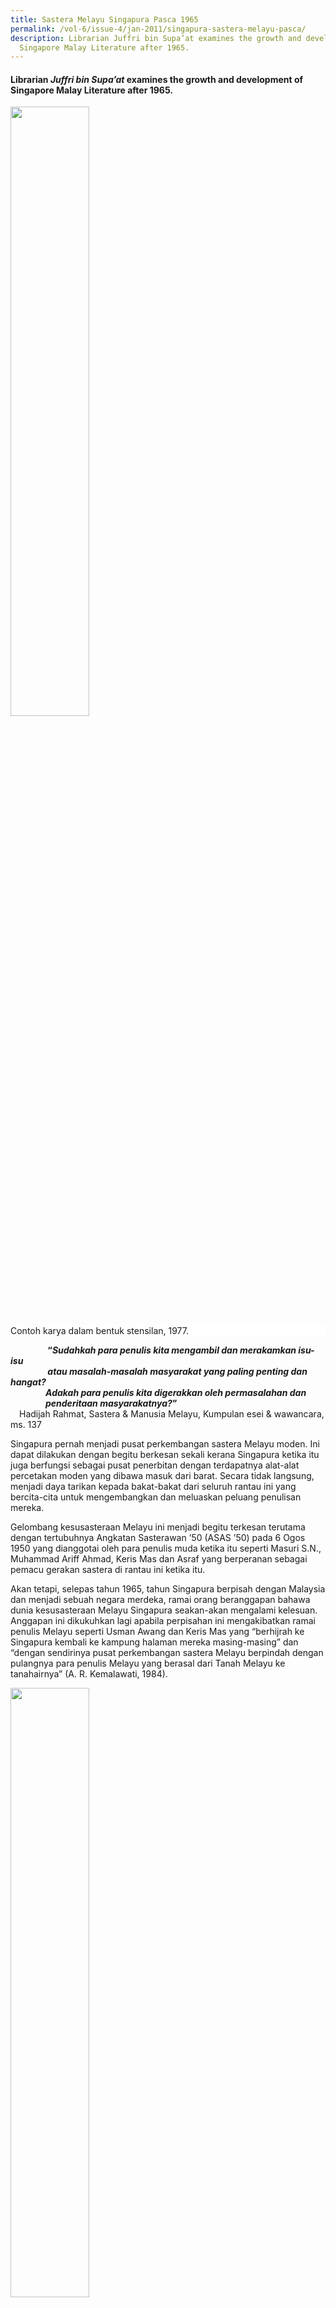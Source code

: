 ```yaml
---
title: Sastera Melayu Singapura Pasca 1965
permalink: /vol-6/issue-4/jan-2011/singapura-sastera-melayu-pasca/
description: Librarian Juffri bin Supa’at examines the growth and development of
  Singapore Malay Literature after 1965.
---
```

#### Librarian&nbsp;_Juffri bin Supa’at_&nbsp;examines the growth and development of Singapore Malay Literature after 1965.

<img style="width:50%;" src="/images/Vol%206%20issue%204/SasteraMelayu/Friday,%20Dec%2009,%202005%20(5a).jpg">
 <div style="background-color: white;">Contoh karya dalam bentuk stensilan, 1977.</div>

<b>    
“*Sudahkah para penulis kita mengambil dan merakamkan isu-isu*<br>    
 *atau masalah-masalah masyarakat yang paling penting dan hangat?*<br>    *Adakah para penulis kita digerakkan oleh permasalahan dan*<br>     *penderitaan masyarakatnya?*”</b><br> Hadijah Rahmat, Sastera &amp; Manusia Melayu, Kumpulan esei &amp; wawancara, ms. 137

Singapura pernah menjadi pusat perkembangan sastera Melayu moden. Ini dapat dilakukan dengan begitu berkesan sekali kerana Singapura ketika itu juga berfungsi sebagai pusat penerbitan dengan terdapatnya alat-alat percetakan moden yang dibawa masuk dari barat. Secara tidak langsung, menjadi daya tarikan kepada bakat-bakat dari seluruh rantau ini yang bercita-cita untuk mengembangkan dan meluaskan peluang penulisan mereka.

Gelombang kesusasteraan Melayu ini menjadi begitu terkesan terutama dengan tertubuhnya Angkatan Sasterawan ’50 (ASAS ’50) pada 6 Ogos 1950 yang dianggotai oleh para penulis muda ketika itu seperti Masuri S.N., Muhammad Ariff Ahmad, Keris Mas dan Asraf yang berperanan sebagai pemacu gerakan sastera di rantau ini ketika itu.

Akan tetapi, selepas tahun 1965, tahun Singapura berpisah dengan Malaysia dan menjadi sebuah negara merdeka, ramai orang beranggapan bahawa dunia kesusasteraan Melayu Singapura seakan-akan mengalami kelesuan. Anggapan ini dikukuhkan lagi apabila perpisahan ini mengakibatkan ramai penulis Melayu seperti Usman Awang dan Keris Mas yang “berhijrah ke Singapura kembali ke kampung halaman mereka masing-masing” dan “dengan sendirinya pusat perkembangan sastera Melayu berpindah dengan pulangnya para penulis Melayu yang berasal dari Tanah Melayu ke tanahairnya” (A. R. Kemalawati, 1984).

<img style="width:50%;" src="/images/Vol%206%20issue%204/SasteraMelayu/Friday,%20Dec%2009,%202005%20(4).jpg">
 <div style="background-color: white;">Karya Masuri S.N. dalam bentuk stensilan, 1977.</div>

Meskipun ramai yang bertanggapan begitu, sastera Melayu di Singapura tetap berkembang. Walaupun perkembangan tersebut tidak serancak sebelum perpisahan tetapi “malangnya perkembangan kesusasteraan Melayu Singapura selepas peristiwa ini tidak banyak diketahui dan tidak banyak diperkatakan orang” (Mohd Latiff Mohd, 1982).

Masih terdapat karya-karya sastera yang masih terus dilahirkan walaupun menurut Masuri (1983), kebanyakan karya sastera Melayu di Singapura, terutama yang dihasilkan pada tahun 1965–1969 masih lagi terikat dan terkait dengan sastera Melayu di Malaysia. Hal ini berlaku kerana pada tahun-tahun awal perpisahan ini para penulis karya kreatif di Singapura “masih terus merasakan bahawa mereka adalah sebahagian dari masyarakat penulis di Malaysia” kerana penggunaan bahasa dan media yang sama. Oleh itu, kegiatan penulisan ini masih lagi diteruskan “secara sebadan dan senyawa dengan perkembangan sastera Melayu dalam erti yang seluas-luasnya.”

Selain pengaruh bahasa, budaya dan hubungan Singapura dan Malaysia yang masih terkait, kehadiran para penulis seperti Masuri, Harun Aminurashid (Har) dan Muhammad Ariff Ahmad (Mas) daripada generasi awal masih terus mempengaruhi lapangan kesusasteraan tanahair. Oleh itu, corak identiti sastera Singapura masih tidak banyak perbezaan. Antara karya sastera yang dihasilkan pada masa ini ialah drama *Adam Kena Hujan* oleh Mas, kumpulan puisi *Bunga Pahit* oleh Masuri S.N. dan novel *Sultan Mahmud Shah Melaka* dan *Peristiwa Laksamana Cheng Ho ka-Melaka* oleh Har.

Novel *Mail Mau Kawin* yang terbit pada tahun 1976 merupakan novel yang pertama ditulis oleh penulis Singapura selepas tahun 1965 dan mempunyai tema dan latar berkisar kehidupan moden di Singapura. Novel *Mail Mau Kawin* tulisan Mas telah menyentuh kehidupan generasi muda Singapura yang cuba mencari tempat dalam arus pesat perbandaran dalam mengejar impian mereka. Tema yang sedemikan mungkin sebagai cerminan keadaan pada tahun 70-an; tahun-tahun pembangunan bandar. Pada masa yang sama, masyarakat Melayu cuba menyesuaikan diri dengan keadaan hidup yang berbeza; perpindahan dari kampung ke rumah pangsa serta perubahan lanskap ekonomi Singapura ketika itu yang bergerak ke arah perindustrian.

<img style="width:80%;" src="/images/Vol%206%20issue%204/SasteraMelayu/Hak%20cipta.jpg">
 <div style="background-color: white;">(Left) Hak cipta terpelihara, Pustaka Nasional, 1976. <br>(Right) Hak cipta terpelihara, Pustaka Nasional, 1996.</div>

Pada tahun-tahun 70-an juga muncul kumpulan penulispenulis muda seperti Mohamed Latiff Mohamed, Djamal Tukimin, Haron Abdul Majid, Noor Hidayat, Bahri Rajib dan Ajaki yang melahirkan karya-karya yang agak berbeza dengan penulis-penulis generasi sebelumnya.

Namun, karya-karya yang dihasilkan masih lagi berkisar kepada tema dan latar yang berkaitan dengan perpisahan dua negara tersebut. Hal ini mungkin berlaku disebabkan perpisahan yang agak mengejutkan itu. Banyak karya sama ada yang berbentuk cerpen atau puisi memaparkan kemiskinan dan ketegangan politik dalam tahun-tahun 60-an. Karyakarya yang mewarnai kehidupan masyarakat Melayu ketika itu hinggalah ke detik perpisahan seperti yang terdapat dalam antologi cerpen *Dua Persimpangan*.

Pada masa itu juga, kebanyakan penerbitan sastera tersiar di suratkhabar, surat berita persatuan-persatuan bahasa dan sastera selain dalam bentuk stensilan. Persatuan Bahasa Melayu Universiti Kebangsaan Singapura umpamanya telah menerbitkan *Jejak Kembara* yang “diketuai oleh Rasiah Halil dan Hadijah Rahmat” (Mana Sikana, 2003, ms. 24).

Sekumpulan penulis-penulis muda sudut penulis Perpustakaan Toa Payoh pula telah menerbitkan siri *Gema Pustaka*. Siri ini memuatkan tulisan ahli kumpulan tersebut menjadi wadah untuk mengasah “bakat ahli-ahli yang masih berada di tahap percubaan” (A Rahim Basri, 1985).

<img style="width:50%;" src="/images/Vol%206%20issue%204/SasteraMelayu/gema%20pustaka1.jpg">
 <div style="background-color: white;"><i> Gema Pustaka 5</i> . Hak cipta terpelihara. Sudut Penulis Perpustakaan Cawangan Toa Payoh, 1985.</div>

Pada akhir tahun-tahun 80-an dan 90-an, perkembangan yang menarik berlaku dengan kemunculan ramai penulis muda yang kebanyakannya dilahirkan selepas tahun 1965. Selain terlibat dengan kegiatan-kegiatan persuratan melalui pertubuhan yang sedia ada, tumbuh juga kumpulan-kumpulan seperti Kupuja (Kumpulan Pemuisi Remaja) yang juga merupakan anggota muda ASAS ’50 dan KAMUS (Kumpulan Angkatan Muda Sastera).

Pada tahun 1994, terbit beberapa buah novel yang dihasilkan daripada bengkel penulisan sastera remaja yang diadakan di Singapura pada November 1992 dan Februari 1993 anjuran Badan Kesenian Melayu Singapura, Mendaki dan Dewan Bahasa dan Pustaka, Malaysia. Antaranya ialah *Nazri Aswandi* dan *Rindu Emilia* tulisan Mohd Rafi Abu Bakar dan Junaidah Mohd Sali. Tema novel-novel ini berkisar kehidupan remaja seperti konflik dalam persekolahan dan cinta yang berlatarkan kehidupan di kota Singa ketika itu.

<img style="width:50%;" src="/images/Vol%206%20issue%204/SasteraMelayu/nazri.jpg">
 <div style="background-color: white;">Hak cipta terpelihara, Dewan Bahasa dan Pustaka, 1994.</div>

Pada dekad ini juga beberapa orang penulis yang mula bergiat pada awal 80-an telah mula mengorak langkah dan memperlihatkan ketajaman mata pena mereka. Dua orang penulis daripada mereka ialah Isa Kamari dan Johar Buang. Isa Kamari membina tapak karya-karyanya bersandarkan sejarah yang mempunyai daya penceritaan tersendiri melalui novel-novelnya seperti *Satu Bumi*, *Atas Nama Cinta* dan *Memeluk Gerhana*. Johar Buang pula menjadi pengorak sastera berbentuk sufi melalui cerpen dan puisinya. Antara karya beliau termasuklah *Kisah seorang zahid* dan *Perahu Melayu di lautan Khulzum*.

<img style="width:80%;" src="/images/Vol%206%20issue%204/SasteraMelayu/Nazri_1.jpg">
 <div style="background-color: white;">(Left) Hak cipta terpelihara, Pustaka Melayu Publisher, 1998.<br>  (Right) Hak cipta terpelihara, Jahabersa, 2006.</div>

Sayembara sastera yang sering dianjurkan pada dekaddekad kebelakangan ini juga merupakan satu dorongan untuk menggalakkan penghasilan karya seperti Sayembara Watan I &amp; II serta Sayembara Novel Temasik. Novel-novel yang dihasilkan telah memaparkan berbagai isu masa kini yang menyentuh keadaan masyarakat, pendidikan dan ekonomi. Sayembara Novel Watan umpamanya telah menghasilkan lebih daripada 20 buah novel. Antara karyakarya yang ialah *Kesal* oleh Mohd Ikhlash Abdullah dan *Kuman* oleh Dehliez.

Kini, dengan pelbagai inisiatif untuk mengembangkan kesenian di Singapura, sudah tentu kita dapat menjangkakan hasil-hasil karya yang lebih menarik dan bermutu tinggi daripada para penulis kita pada masa hadapan. Mungkin juga terdapat ruang dan wadah untuk para penulis bereksperimen dan menggabungkan pelbagai media untuk melahirkan karya sastera yang lebih dinamik.

Yang pasti, kita dapat menjangkakan bahawa sastera Melayu di Singapura akan terus berkembang sebagaimana yang berlaku pada pasca 1965. Secara sedar atau tidak, kesinambungan ini telah membina laluan untuk mengembangkan jalur kesusasteraan Singapura. Meskipun berbeza, sastera Melayu Singapura tetap turut sama memberikan sumbangan bermakna dalam pembangunan sastera Melayu di nusantara disamping mencari peluang meneroka ruang-ruang persuratan di persada dunia.

#### **Singapore Malay Literature Post-1965**

Before 1965, Singapore was the centre of publishing in the region. This was due in part to the wealth of modern printing equipment it owned in advance of its neighbours, which attracted Malay authors from far and wide who sought to expand their publishing opportunities. In this way, Singapore played a key role in the development of modern Malay literature.

After the separation of Singapore from Malaysia in 1965, many anticipated that Singapore Malay Literature would face a bleak future, especially with the departure of many literary giants in the community — such as Usman Awang and Keris Mas — who decided to leave Singapore for their home country. Instead, Malay literature in Singapore continued to flourish despite the initial slow pace of development, and we can expect it to continue to grow.

Although differing from other bodies of Malay literature in the region, Singapore Malay Literature makes a significant and meaningful contribution to the development of Malay Literature as a whole, while simultaneously exploring opportunities on the global stage.

**Penulis menghargai usahasama Tajudin Jaffar, Setiausaha, Majlis Bahasa Melayu Singapura, yang mengulas makalah ini.**

<br>
<div style="background-color: white;">
<br>
<img src="/images/Authors/Juffri.jpg" style="width: 100px; height: 100px;">
<center><b>Juffri Bin Supa’at</b><br> Librarian<br>Lee Kong Chian Reference Library<br>National Library</center> </div>

#### **RUJUKAN**
      
A R Kemalawati, “[Singapura Main Peranan](http://eresources.nlb.gov.sg/newspapers/Digitised/Article/straitstimes19840329-1.2.87.11),” _Straits Times_, 29 March 1984, 4. (From NewspaperSG)

Dehliez, _[Kuman](https://eservice.nlb.gov.sg/item_holding.aspx?bid=11488468)_ (Singapura: Pustaka Nasional, 2002). (Call no. RSING 899.283 DEH)

Hadijah Rahmat, _Sastera Dan Manusia Melayu Baru. Kumpulan Esei &amp; Wawancara_ (Persatuan Wartawan Melayu Singapura, 1998)  
  
Harun Aminurrashid, _[Sultan Mahmud Shah Melaka](https://eservice.nlb.gov.sg/item_holding.aspx?bid=4183838)_ (Singapura: Pustaka Melayu, 1967). (Call no. Malay RSEA 899.13 HAR)

Harun Aminurrashid, _[Peristiwa Laksamana Cheng Ho ka-Melaka](https://eservice.nlb.gov.sg/item_holding.aspx?bid=4140295)_ (Singapura: Pustaka Melayu, 1969). (Call no. Malay RCLOS 899.2305 HAR)

Haron A. Rahman, “[Muncul Generasi Penulis Berjiwa Ke Singapuraan](http://eresources.nlb.gov.sg/newspapers/Digitised/Article/straitstimes19830118-1.2.197.8.2),”_Straits Times,_ 18 January 1983, 4. (From NewspaperSG)

Isa Kamari, _[Satu Bumi](https://eservice.nlb.gov.sg/item_holding.aspx?bid=9214039)_ (Singapura: Pustaka Melayu Publisher, 1998). (Call no. Malay RSING 899.28 ISA)

Isa Kamari, _[Atas Nama Cinta](https://eservice.nlb.gov.sg/item_holding.aspx?bid=12801985)_ (Kuala Lumpur: Al-Ameen Serve Holdings, 2006). (Call no. Malay RSING 899.283 ISA)

Isa Kamari, _[Memeluk Gerhana](https://eservice.nlb.gov.sg/item_holding.aspx?bid=12877827)_ (Kuala Lumpur: Al-Ameen Serve Holdings, 2007). (Call no. Malay R 899.283 ISA)

Johar Buang, _[Kisah Seorang Zahid](https://eservice.nlb.gov.sg/item_holding.aspx?bid=6529528)_ (Kuala Lumpur: Dewan Bahasa dan Pustaka, 1992). (Call no. Malay RSING 899.2305 JOH)

Junaidah Mohd Sali, _[Rindu Emilia](https://eservice.nlb.gov.sg/item_holding.aspx?bid=7029729)_ (Kuala Lumpur: Dewan Bahasa dan Pustaka, 1994(. (Call no. Malay RSING S899.2305 JUN)

Majlis Pusat Pertubuhan-pertubuhan Budaya Melayu Singapura, _[Sedekad Hadiah Sastera 1973­­­–83](https://eservice.nlb.gov.sg/item_holding.aspx?bid=4078152)_ (Singapura: Majlis Pusat Pertubuhan-Pertubuhan Budaya Melayu Singapura, 1983). (Call no. Malay RSING q899.2300625957 SED)

Mana Sikana, _[Sastera Singapura Dan Malaysia Di Era Pascamoden](https://eservice.nlb.gov.sg/item_holding.aspx?bid=11902188)_ (Singapura: Persama Enterprise, 2003). (Call no. Malay RSING 899.288 MAN)

Mas, _[Adam Kena Hujan](https://eservice.nlb.gov.sg/item_holding.aspx?bid=4117803)_ (Kuala Lumpur: Marican, 1966). (Call no. Malay RCLOS 899.232 MAS)

Mas, _[Mail Mau Kawin](https://eservice.nlb.gov.sg/item_holding.aspx?bid=4140469)_ (Singapura: Pustaka Nasional, 1976). (Call no. Malay RSING S899.2305 MAS)

S. N. Masuri, _[Bunga Pahit: Kumpulan Kedua Dari Suara Dan Dichara, Sajak-Sajak ilihan 1957–60](https://eservice.nlb.gov.sg/item_holding.aspx?bid=4120231)_ (Kuala Lumpur: Oxford University Press, 1967). (Call no. Malay RCLOS 899.2305 MAS)

Mohd Ikhlash Abdullah, _[Kesal](https://eservice.nlb.gov.sg/item_holding.aspx?bid=11721573)_ (Singapore: Pustaka Nasional, 2002). (Call no. Malay RSING 899.283 MOH)

Mohd Latiff Mohd and Gunawan Jasmin, _[Dua Persimpangan: Satu Antologi Cerpen](https://eservice.nlb.gov.sg/item_holding.aspx?bid=4140214)_ (Singapura: Solo Enterprises, 1977). (Call no. Malay RSING S899.2305 MUH)

Mohd Latiff Mohd, “[Dua Penulis Muda Selepas 1965](http://eresources.nlb.gov.sg/newspapers/Digitised/Article/straitstimes19821214-1.2.142.6.1),” _Straits Times_, 14 December 1982, 24. (From NewspaperSG)

Mohd Latiff Mohd, “[Hasil Karya Sastera Melayu Lepas 1965](http://eresources.nlb.gov.sg/newspapers/Digitised/Article/straitstimes19821130-1.2.158.31.2),” _Straits Times,_ 30 November 1982, 4\. (From NewspaperSG)

Mohd Rafi Abu Bakar, _[Nazri Aswandi](https://eservice.nlb.gov.sg/item_holding.aspx?bid=7029732)_ (Kuala Lumpur: Dewan Bahasa dan Pustaka, 1994). (Call no. Malay RSING S899.2305 MOH)

Singapore. Perpustakaan Negara. Cawangan Toa Payoh. Sudut Penulis, _[Gema Pustaka 5](https://eservice.nlb.gov.sg/item_holding.aspx?bid=5278228)_ (Singapura: Perpustakaan Negara Singapura, 1985). (Call no. Malay RSING qS899.23008105 GEM)